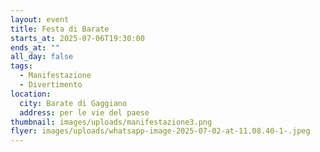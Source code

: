 ```yaml
---
layout: event
title: Festa di Barate
starts_at: 2025-07-06T19:30:00
ends_at: ""
all_day: false
tags:
  - Manifestazione
  - Divertimento
location:
  city: Barate di Gaggiano
  address: per le vie del paese
thumbnail: images/uploads/manifestazione3.png
flyer: images/uploads/whatsapp-image-2025-07-02-at-11.08.40-1-.jpeg
---
```

